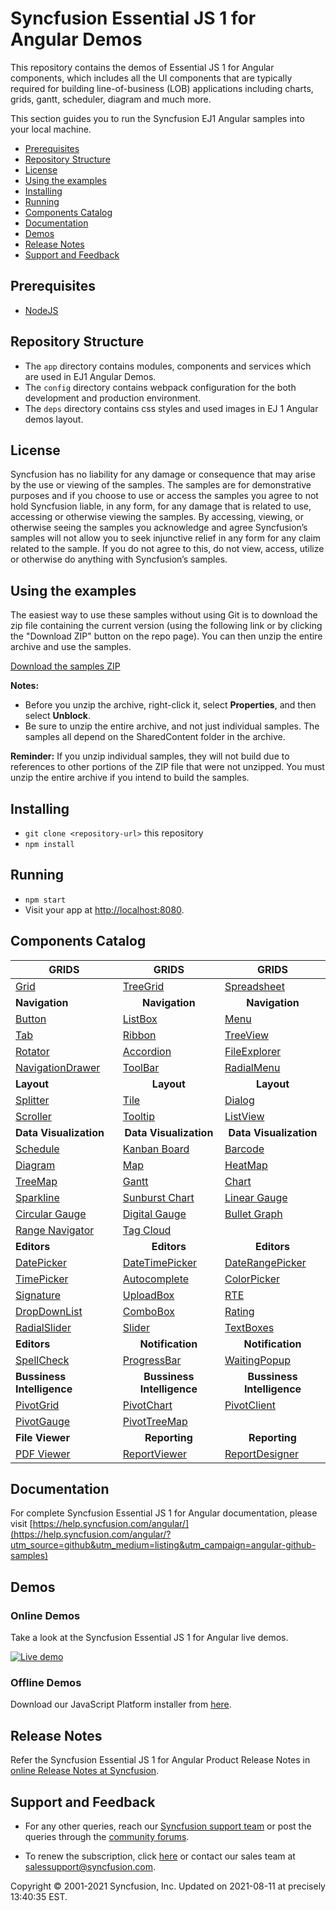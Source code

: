 # Syncfusion Essential JS 1 for Angular Demos

This repository contains the demos of Essential JS 1 for Angular components, which includes all the UI components that are typically required for building line-of-business (LOB) applications including charts, grids, gantt, scheduler, diagram and much more.

This section guides you to run the Syncfusion EJ1 Angular samples into your local machine.

* [Prerequisites](#prerequisites)
* [Repository Structure](#repository-structure) 
* [License](#license)
* [Using the examples](#using-the-examples)
* [Installing](#installing)
* [Running](#running)
* [Components Catalog](#components-catalog)
* [Documentation](#documentation)
* [Demos](#demos)
* [Release Notes](#release-notes) 
* [Support and Feedback](#support-and-feedback)

## <a name="Prerequisites"></a>Prerequisites ##

* [NodeJS](https://nodejs.org/)

## <a name="Repository Structure"></a>Repository Structure ##

* The `app` directory contains modules, components and services which are used in EJ1 Angular Demos.
* The `config` directory contains webpack configuration for the both development and production environment.
* The `deps` directory contains css styles and used images in EJ 1 Angular demos layout.

## <a name="license"></a>License ##

Syncfusion has no liability for any damage or consequence that may arise by the use or viewing of the samples. The samples are for demonstrative purposes and if you choose to use or access the samples you agree to not hold Syncfusion liable, in any form, for any damage that is related to use, accessing or otherwise viewing the samples. By accessing, viewing, or otherwise seeing the samples you acknowledge and agree Syncfusion’s samples will not allow you to seek injunctive relief in any form for any claim related to the sample. If you do not agree to this, do not view, access, utilize or otherwise do anything with Syncfusion’s samples.

## <a name="using-the-samples"></a>Using the examples ##

The easiest way to use these samples without using Git is to download the zip file containing the current version (using the following link or by clicking the "Download ZIP" button on the repo page). You can then unzip the entire archive and use the samples.

   [Download the samples ZIP](../../archive/master.zip)

   **Notes:** 
   * Before you unzip the archive, right-click it, select **Properties**, and then select **Unblock**.
   * Be sure to unzip the entire archive, and not just individual samples. The samples all depend on the SharedContent folder in the archive.  


**Reminder:** If you unzip individual samples, they will not build due to references to other portions of the ZIP file that were not unzipped. You must unzip the entire archive if you intend to build the samples.

## <a name="Installing"></a>Installing ##

* `git clone <repository-url>` this repository
* `npm install`

## <a name="Running"></a>Running ##

* `npm start`
* Visit your app at [http://localhost:8080](http://localhost:8080).

## <a name="Components Catalog"></a>Components Catalog 

| <b>GRIDS<b> | <b><center>GRIDS</center><b> | <b><center>GRIDS</center><b> |
| ------------- | --------------- | ----------- |
|[Grid](https://ng2jq.syncfusion.com/#/grid/default/?utm_source=github&utm_medium=listing&utm_campaign=angular-github-samples)|[TreeGrid](https://ng2jq.syncfusion.com/#/treegrid/default/?utm_source=github&utm_medium=listing&utm_campaign=angular-github-samples)|[Spreadsheet](https://ng2jq.syncfusion.com/#/spreadsheet/default/?utm_source=github&utm_medium=listing&utm_campaign=angular-github-samples)|
| <b>Navigation<b> | <b><center>Navigation</center><b> | <b><center>Navigation</center><b> |
|[Button](https://ng2jq.syncfusion.com/#/buttons/default/?utm_source=github&utm_medium=listing&utm_campaign=angular-github-samples)|[ListBox](https://ng2jq.syncfusion.com/#/listbox/default/?utm_source=github&utm_medium=listing&utm_campaign=angular-github-samples)|[Menu](https://ng2jq.syncfusion.com/#/menu/default/?utm_source=github&utm_medium=listing&utm_campaign=angular-github-samples)|
|[Tab](https://ng2jq.syncfusion.com/#/tab/default/?utm_source=github&utm_medium=listing&utm_campaign=angular-github-samples)|[Ribbon](https://ng2jq.syncfusion.com/#/ribbon/default/?utm_source=github&utm_medium=listing&utm_campaign=angular-github-samples)|[TreeView](https://ng2jq.syncfusion.com/#/treeview/default/?utm_source=github&utm_medium=listing&utm_campaign=angular-github-samples)|
|[Rotator](https://ng2jq.syncfusion.com/#/rotator/default/?utm_source=github&utm_medium=listing&utm_campaign=angular-github-samples)|[Accordion](https://ng2jq.syncfusion.com/#/accordion/default/?utm_source=github&utm_medium=listing&utm_campaign=angular-github-samples)|[FileExplorer](https://ng2jq.syncfusion.com/#/fileexplorer/default/?utm_source=github&utm_medium=listing&utm_campaign=angular-github-samples)|
|[NavigationDrawer](https://ng2jq.syncfusion.com/#/navigationdrawer/default/?utm_source=github&utm_medium=listing&utm_campaign=angular-github-samples)|[ToolBar](https://ng2jq.syncfusion.com/#/toolbar/default/?utm_source=github&utm_medium=listing&utm_campaign=angular-github-samples)|[RadialMenu](https://ng2jq.syncfusion.com/#/radialmenu/default/?utm_source=github&utm_medium=listing&utm_campaign=angular-github-samples)|
|<b>Layout</b>|<b><center>Layout</center></b>|<b><center>Layout</center></b> |
|[Splitter](https://ng2jq.syncfusion.com/#/splitter/default/?utm_source=github&utm_medium=listing&utm_campaign=angular-github-samples)|[Tile](https://ng2jq.syncfusion.com/#/tile/default/?utm_source=github&utm_medium=listing&utm_campaign=angular-github-samples)|[Dialog](https://ng2jq.syncfusion.com/#/dialog/default/?utm_source=github&utm_medium=listing&utm_campaign=angular-github-samples)|
|[Scroller](https://ng2jq.syncfusion.com/#/scroller/default/?utm_source=github&utm_medium=listing&utm_campaign=angular-github-samples)|[Tooltip](https://ng2jq.syncfusion.com/#/tooltip/default/?utm_source=github&utm_medium=listing&utm_campaign=angular-github-samples)|[ListView](https://ng2jq.syncfusion.com/#/listview/default/?utm_source=github&utm_medium=listing&utm_campaign=angular-github-samples)|
|<b>Data Visualization</b>|<b><center>Data Visualization</center></b>|<b><center>Data Visualization</center></b> |
|[Schedule](https://ng2jq.syncfusion.com/#/schedule/default/?utm_source=github&utm_medium=listing&utm_campaign=angular-github-samples)|[Kanban Board](https://ng2jq.syncfusion.com/#/kanban/default/?utm_source=github&utm_medium=listing&utm_campaign=angular-github-samples)|[Barcode](https://ng2jq.syncfusion.com/#/barcode/default/?utm_source=github&utm_medium=listing&utm_campaign=angular-github-samples)|
|[Diagram](https://ng2jq.syncfusion.com/#/diagram/default/?utm_source=github&utm_medium=listing&utm_campaign=angular-github-samples)|[Map](https://ng2jq.syncfusion.com/#/map/default/?utm_source=github&utm_medium=listing&utm_campaign=angular-github-samples)|[HeatMap](https://ng2jq.syncfusion.com/#/heatmap/default/?utm_source=github&utm_medium=listing&utm_campaign=angular-github-samples)|
|[TreeMap](https://ng2jq.syncfusion.com/#/treemap/default/?utm_source=github&utm_medium=listing&utm_campaign=angular-github-samples)|[Gantt](https://ng2jq.syncfusion.com/#/gantt/default/?utm_source=github&utm_medium=listing&utm_campaign=angular-github-samples)|[Chart](https://ng2jq.syncfusion.com/#/chart/default/?utm_source=github&utm_medium=listing&utm_campaign=angular-github-samples)|
|[Sparkline](https://ng2jq.syncfusion.com/#/sparkline/default/?utm_source=github&utm_medium=listing&utm_campaign=angular-github-samples)|[Sunburst Chart](https://ng2jq.syncfusion.com/#/sunburst/default/?utm_source=github&utm_medium=listing&utm_campaign=angular-github-samples)|[Linear Gauge](https://ng2jq.syncfusion.com/#/lineargauge/default/?utm_source=github&utm_medium=listing&utm_campaign=angular-github-samples)|
|[Circular Gauge](https://ng2jq.syncfusion.com/#/circulargauge/default/?utm_source=github&utm_medium=listing&utm_campaign=angular-github-samples)|[Digital Gauge](https://ng2jq.syncfusion.com/#/digitalgauge/default/?utm_source=github&utm_medium=listing&utm_campaign=angular-github-samples)|[Bullet Graph](https://ng2jq.syncfusion.com/#/bulletgraph/default/?utm_source=github&utm_medium=listing&utm_campaign=angular-github-samples)|
|[Range Navigator](https://ng2jq.syncfusion.com/#/rangenavigator/default/?utm_source=github&utm_medium=listing&utm_campaign=angular-github-samples)|[Tag Cloud](https://ng2jq.syncfusion.com/#/tagcloud/default/?utm_source=github&utm_medium=listing&utm_campaign=angular-github-samples)| |
|<b>Editors</b>|<b><center>Editors</center></b>|<b><center>Editors</center></b> |
|[DatePicker](https://ng2jq.syncfusion.com/#/datepicker/default/?utm_source=github&utm_medium=listing&utm_campaign=angular-github-samples)|[DateTimePicker](https://ng2jq.syncfusion.com/#/datetimepicker/default/?utm_source=github&utm_medium=listing&utm_campaign=angular-github-samples)|[DateRangePicker](https://ng2jq.syncfusion.com/#/daterangepicker/default/?utm_source=github&utm_medium=listing&utm_campaign=angular-github-samples)|
|[TimePicker](https://ng2jq.syncfusion.com/#/timepicker/default/?utm_source=github&utm_medium=listing&utm_campaign=angular-github-samples)|[Autocomplete](https://ng2jq.syncfusion.com/#/autocomplete/default/?utm_source=github&utm_medium=listing&utm_campaign=angular-github-samples)|[ColorPicker](https://ng2jq.syncfusion.com/#/colorpicker/default/?utm_source=github&utm_medium=listing&utm_campaign=angular-github-samples)|
|[Signature](https://ng2jq.syncfusion.com/#/signature/default/?utm_source=github&utm_medium=listing&utm_campaign=angular-github-samples)|[UploadBox](https://ng2jq.syncfusion.com/#/uploadbox/default/?utm_source=github&utm_medium=listing&utm_campaign=angular-github-samples)|[RTE](https://ng2jq.syncfusion.com/#/rte/default/?utm_source=github&utm_medium=listing&utm_campaign=angular-github-samples)|
|[DropDownList](https://ng2jq.syncfusion.com/#/dropdownlist/default/?utm_source=github&utm_medium=listing&utm_campaign=angular-github-samples)|[ComboBox](https://ng2jq.syncfusion.com/#/combobox/default/?utm_source=github&utm_medium=listing&utm_campaign=angular-github-samples)|[Rating](https://ng2jq.syncfusion.com/#/rating/default/?utm_source=github&utm_medium=listing&utm_campaign=angular-github-samples)|
|[RadialSlider](https://ng2jq.syncfusion.com/#/radialslider/default/?utm_source=github&utm_medium=listing&utm_campaign=angular-github-samples)|[Slider](https://ng2jq.syncfusion.com/#/slider/default/?utm_source=github&utm_medium=listing&utm_campaign=angular-github-samples)|[TextBoxes](https://ng2jq.syncfusion.com/#/textboxes/default/?utm_source=github&utm_medium=listing&utm_campaign=angular-github-samples)|
|<b>Editors</b>|<b><center>Notification</center></b>|<b><center>Notification</center></b> |
|[SpellCheck](https://ng2jq.syncfusion.com/#/spellcheck/default/?utm_source=github&utm_medium=listing&utm_campaign=angular-github-samples)|[ProgressBar](https://ng2jq.syncfusion.com/#/progressbar/default/?utm_source=github&utm_medium=listing&utm_campaign=angular-github-samples)|[WaitingPopup](https://ng2jq.syncfusion.com/#/waitingpopup/default/?utm_source=github&utm_medium=listing&utm_campaign=angular-github-samples)|
|<b>Bussiness Intelligence</b>|<b><center>Bussiness Intelligence</center></b>|<b><center>Bussiness Intelligence</center></b> |
|[PivotGrid](https://ng2jq.syncfusion.com/#/pivotgrid/relational/?utm_source=github&utm_medium=listing&utm_campaign=angular-github-samples)|[PivotChart](https://ng2jq.syncfusion.com/#/pivotchart/relational/?utm_source=github&utm_medium=listing&utm_campaign=angular-github-samples)|[PivotClient](https://ng2jq.syncfusion.com/#/pivotclient/relational/?utm_source=github&utm_medium=listing&utm_campaign=angular-github-samples)|
|[PivotGauge](https://ng2jq.syncfusion.com/#/pivotgauge/relational/?utm_source=github&utm_medium=listing&utm_campaign=angular-github-samples)|[PivotTreeMap](https://ng2jq.syncfusion.com/#/pivottreemap/default/?utm_source=github&utm_medium=listing&utm_campaign=angular-github-samples)||
|<b>File Viewer</b>|<b><center>Reporting</center></b>|<b><center>Reporting</center></b> |
|[PDF Viewer](https://ng2jq.syncfusion.com/#/pdfviewer/default/?utm_source=github&utm_medium=listing&utm_campaign=angular-github-samples)|[ReportViewer](https://ng2jq.syncfusion.com/#/reportviewer/groupingaggregate/?utm_source=github&utm_medium=listing&utm_campaign=angular-github-samples)|[ReportDesigner](https://ng2jq.syncfusion.com/#/reportdesigner/default/?utm_source=github&utm_medium=listing&utm_campaign=angular-github-samples)|

## <a name="Documentation"></a>Documentation

For complete Syncfusion Essential JS 1 for Angular documentation, please visit [https://help.syncfusion.com/angular/](https://help.syncfusion.com/angular/?utm_source=github&utm_medium=listing&utm_campaign=angular-github-samples)

## <a name="Demos"></a>Demos

### Online Demos

Take a look at the Syncfusion Essential JS 1 for Angular live demos.

[![Live demo](http://dabuttonfactory.com/button.png?t=Live+demo&f=Calibri-Bold&ts=24&tc=fff&tshs=1&tshc=000&hp=20&vp=8&c=5&bgt=gradient&bgc=3d85c6&ebgc=073763)](https://ng2jq.syncfusion.com/?utm_source=github&utm_medium=listing&utm_campaign=angular-github-samples)

### Offline Demos

Download our JavaScript Platform installer from [here](https://www.syncfusion.com/downloads/javascript/?utm_source=github&utm_medium=listing&utm_campaign=angular-github-samples).

## <a name="Release Notes"></a>Release Notes

Refer the Syncfusion Essential JS 1 for Angular Product Release Notes in [online Release Notes at Syncfusion](http://help.syncfusion.com/angular/release-notes/?utm_source=github&utm_medium=listing&utm_campaign=angular-github-samples).

## <a name="support-and-feedback"></a>Support and Feedback ##

* For any other queries, reach our [Syncfusion support team](https://www.syncfusion.com/support/directtrac/incidents/newincident?utm_source=github&utm_medium=listing) or post the queries through the [community forums](https://www.syncfusion.com/forums?utm_source=github&utm_medium=listing).

* To renew the subscription, click [here](https://www.syncfusion.com/sales/products?utm_source=github&utm_medium=listing) or contact our sales team at <salessupport@syncfusion.com>.

<p>Copyright © 2001-2021 Syncfusion, Inc. Updated on 2021-08-11 at precisely 13:40:35 EST.</p>
